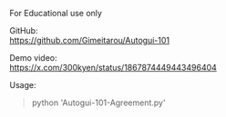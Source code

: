 For Educational use only

GitHub:<br>
<https://github.com/Gimeitarou/Autogui-101>

Demo video:<br>
<https://x.com/300kyen/status/1867874449443496404>

Usage:<br>
>python 'Autogui-101-Agreement.py'
